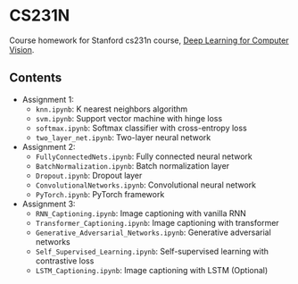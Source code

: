 # CS231N
Course homework for Stanford cs231n course, [Deep Learning for Computer Vision](https://cs231n.stanford.edu/).  

## Contents
- Assignment 1:
    - `knn.ipynb`: K nearest neighbors algorithm
    - `svm.ipynb`: Support vector machine with hinge loss
    - `softmax.ipynb`: Softmax classifier with cross-entropy loss
    - `two_layer_net.ipynb`: Two-layer neural network
- Assignment 2:
    - `FullyConnectedNets.ipynb`: Fully connected neural network
    - `BatchNormalization.ipynb`: Batch normalization layer
    - `Dropout.ipynb`: Dropout layer
    - `ConvolutionalNetworks.ipynb`: Convolutional neural network
    - `PyTorch.ipynb`: PyTorch framework
- Assignment 3: 
    - `RNN_Captioning.ipynb`: Image captioning with vanilla RNN
    - `Transformer_Captioning.ipynb`: Image captioning with transformer
    - `Generative_Adversarial_Networks.ipynb`: Generative adversarial networks
    - `Self_Supervised_Learning.ipynb`: Self-supervised learning with contrastive loss
    - `LSTM_Captioning.ipynb`: Image captioning with LSTM (Optional)

